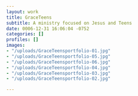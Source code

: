 ```yaml
---
layout: work
title: GraceTeens
subtitle: A ministry focused on Jesus and Teens
date: 0006-12-31 16:06:04 -0752
categories: []
profiles: []
images:
- "/uploads/GraceTeensportfolio-01.jpg"
- "/uploads/GraceTeensportfolio-05.jpg"
- "/uploads/GraceTeensportfolio-06.jpg"
- "/uploads/GraceTeensportfolio-04.jpg"
- "/uploads/GraceTeensportfolio-03.jpg"
- "/uploads/GraceTeensportfolio-02.jpg"

---
```

